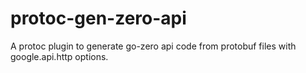 # protoc-gen-zero-api
A protoc plugin to generate go-zero api code from protobuf files with google.api.http options.
